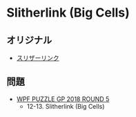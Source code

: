 # Slitherlink (Big Cells)

## オリジナル
- [スリザーリンク](slitherlink.md)

## 問題
- [WPF PUZZLE GP 2018 ROUND 5](../questions/wpfpgp2018-5.md)
	- 12-13. Slitherlink (Big Cells)
